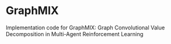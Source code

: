 # GraphMIX
Implementation code for GraphMIX: Graph Convolutional Value Decomposition in Multi-Agent Reinforcement Learning
